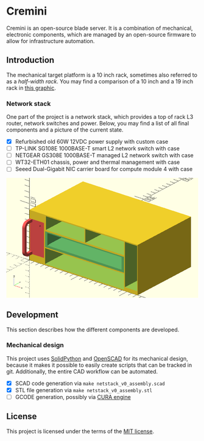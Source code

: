 # Cremini

Cremini is an open-source blade server. It is a combination of mechanical, electronic components, which are managed by an open-source firmware to allow for infrastructure automation.

## Introduction

The mechanical target platform is a 10 inch rack, sometimes also referred to as a _half-width rack_. You may find a comparison of a 10 inch and a 19 inch rack in [this graphic][img-10-vs-19-inch].

### Network stack

One part of the project is a network stack, which provides a top of rack L3 router, network switches and power. Below, you may find a list of all final components and a picture of the current state.

- [x] Refurbished old 60W 12VDC power supply with custom case
- [ ] TP-LINK SG108E 1000BASE-T smart L2 network switch with case
- [ ] NETGEAR GS308E 1000BASE-T managed L2 network switch with case
- [ ] WT32-ETH01 chassis, power and thermal management with case
- [ ] Seeed Dual-Gigabit NIC carrier board for compute module 4 with case

![Network stack CAD preview][img-netstack]

## Development

This section describes how the different components are developed.

### Mechanical design

This project uses [SolidPython][github-solidpython] and [OpenSCAD][website-openscad] for its mechanical design, because it makes it possible to easily create scripts that can be tracked in git. Additionally, the entire CAD workflow can be automated.

- [x] SCAD code generation via `make netstack_v0_assembly.scad`
- [x] STL file generation via `make netstack_v0_assembly.stl`
- [ ] GCODE generation, possibly via [CURA engine][reddit-cura-cli]

## License

This project is licensed under the terms of the [MIT license][file-license].

[file-license]: ./LICENSE.md
[img-netstack]: ./docs/netstack_v0.png
[img-10-vs-19-inch]: https://upload.wikimedia.org/wikipedia/commons/8/84/19_inch_vs_10_inch_rack_dimensions.svg
[github-solidpython]: https://github.com/SolidCode/SolidPython
[website-openscad]: https://openscad.org/
[reddit-cura-cli]: https://www.reddit.com/r/Cura/comments/kxz6li/does_cura_have_any_sort_of_cli/
